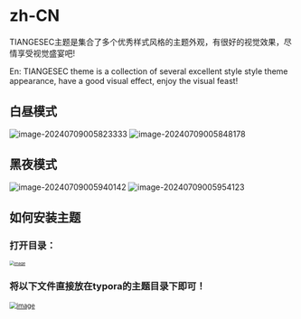 # zh-CN
TIANGESEC主题是集合了多个优秀样式风格的主题外观，有很好的视觉效果，尽情享受视觉盛宴吧!

En:
TIANGESEC theme is a collection of several excellent style style theme appearance, have a good visual effect, enjoy the visual feast!

## 白昼模式
![image-20240709005823333](https://github.com/xxx252525/Typora-TIANGESEC/assets/104115333/8c8acb0b-03be-4e62-8f6b-6de20d9c0acc)
![image-20240709005848178](https://github.com/xxx252525/Typora-TIANGESEC/assets/104115333/ff135508-cc82-4b4a-9811-17c3331bc181)

## 黑夜模式
![image-20240709005940142](https://github.com/xxx252525/Typora-TIANGESEC/assets/104115333/a16538ba-ef00-4c19-a09f-9298b35273ab)
![image-20240709005954123](https://github.com/xxx252525/Typora-TIANGESEC/assets/104115333/d67667ae-0851-4033-b32c-d1f5eae43e49)

## 如何安装主题
### 打开目录：
[<img src="https://private-user-images.githubusercontent.com/104115333/310475138-9a4fd9d5-168c-4215-893b-ea35a8b5bf35.png?jwt=eyJhbGciOiJIUzI1NiIsInR5cCI6IkpXVCJ9.eyJpc3MiOiJnaXRodWIuY29tIiwiYXVkIjoicmF3LmdpdGh1YnVzZXJjb250ZW50LmNvbSIsImtleSI6ImtleTUiLCJleHAiOjE3MjA0NTgzMzUsIm5iZiI6MTcyMDQ1ODAzNSwicGF0aCI6Ii8xMDQxMTUzMzMvMzEwNDc1MTM4LTlhNGZkOWQ1LTE2OGMtNDIxNS04OTNiLWVhMzVhOGI1YmYzNS5wbmc_WC1BbXotQWxnb3JpdGhtPUFXUzQtSE1BQy1TSEEyNTYmWC1BbXotQ3JlZGVudGlhbD1BS0lBVkNPRFlMU0E1M1BRSzRaQSUyRjIwMjQwNzA4JTJGdXMtZWFzdC0xJTJGczMlMkZhd3M0X3JlcXVlc3QmWC1BbXotRGF0ZT0yMDI0MDcwOFQxNzAwMzVaJlgtQW16LUV4cGlyZXM9MzAwJlgtQW16LVNpZ25hdHVyZT1jOWZlOWQ3ODYzMzIyZTMzYmQzOGVmNDM2YmYwNzBmZjVkZDJiODAzYjNmNjI5ZDEyOTQ4YTZiMjBkNDU4OTYzJlgtQW16LVNpZ25lZEhlYWRlcnM9aG9zdCZhY3Rvcl9pZD0wJmtleV9pZD0wJnJlcG9faWQ9MCJ9.lce2ZPWsREGqvIbvSamV5a2XhT39IMCgXvCspZKfUZI" alt="image" style="zoom: 50%;" />](https://private-user-images.githubusercontent.com/104115333/310475138-9a4fd9d5-168c-4215-893b-ea35a8b5bf35.png?jwt=eyJhbGciOiJIUzI1NiIsInR5cCI6IkpXVCJ9.eyJpc3MiOiJnaXRodWIuY29tIiwiYXVkIjoicmF3LmdpdGh1YnVzZXJjb250ZW50LmNvbSIsImtleSI6ImtleTUiLCJleHAiOjE3MjA0NTgzMzUsIm5iZiI6MTcyMDQ1ODAzNSwicGF0aCI6Ii8xMDQxMTUzMzMvMzEwNDc1MTM4LTlhNGZkOWQ1LTE2OGMtNDIxNS04OTNiLWVhMzVhOGI1YmYzNS5wbmc_WC1BbXotQWxnb3JpdGhtPUFXUzQtSE1BQy1TSEEyNTYmWC1BbXotQ3JlZGVudGlhbD1BS0lBVkNPRFlMU0E1M1BRSzRaQSUyRjIwMjQwNzA4JTJGdXMtZWFzdC0xJTJGczMlMkZhd3M0X3JlcXVlc3QmWC1BbXotRGF0ZT0yMDI0MDcwOFQxNzAwMzVaJlgtQW16LUV4cGlyZXM9MzAwJlgtQW16LVNpZ25hdHVyZT1jOWZlOWQ3ODYzMzIyZTMzYmQzOGVmNDM2YmYwNzBmZjVkZDJiODAzYjNmNjI5ZDEyOTQ4YTZiMjBkNDU4OTYzJlgtQW16LVNpZ25lZEhlYWRlcnM9aG9zdCZhY3Rvcl9pZD0wJmtleV9pZD0wJnJlcG9faWQ9MCJ9.lce2ZPWsREGqvIbvSamV5a2XhT39IMCgXvCspZKfUZI)

### 将以下文件直接放在typora的主题目录下即可！
[<img src="https://private-user-images.githubusercontent.com/104115333/310475029-2dc07a19-7243-4076-b771-86b770aef75a.png?jwt=eyJhbGciOiJIUzI1NiIsInR5cCI6IkpXVCJ9.eyJpc3MiOiJnaXRodWIuY29tIiwiYXVkIjoicmF3LmdpdGh1YnVzZXJjb250ZW50LmNvbSIsImtleSI6ImtleTUiLCJleHAiOjE3MjA0NTgzMzUsIm5iZiI6MTcyMDQ1ODAzNSwicGF0aCI6Ii8xMDQxMTUzMzMvMzEwNDc1MDI5LTJkYzA3YTE5LTcyNDMtNDA3Ni1iNzcxLTg2Yjc3MGFlZjc1YS5wbmc_WC1BbXotQWxnb3JpdGhtPUFXUzQtSE1BQy1TSEEyNTYmWC1BbXotQ3JlZGVudGlhbD1BS0lBVkNPRFlMU0E1M1BRSzRaQSUyRjIwMjQwNzA4JTJGdXMtZWFzdC0xJTJGczMlMkZhd3M0X3JlcXVlc3QmWC1BbXotRGF0ZT0yMDI0MDcwOFQxNzAwMzVaJlgtQW16LUV4cGlyZXM9MzAwJlgtQW16LVNpZ25hdHVyZT1kMzIwYjc4Nzg3YzgzNWQ0ZTRmZmE0ZGQyNjM1ODJiOWJkZDBiZWFiOGI1OWI0MTZkZmQ4Yjk2ZjkyNDFiOWJlJlgtQW16LVNpZ25lZEhlYWRlcnM9aG9zdCZhY3Rvcl9pZD0wJmtleV9pZD0wJnJlcG9faWQ9MCJ9.ooYwUJ8plbh8ix8ovb8YtvCdKuUJtfF6GHgbBif-2mI" alt="image" style="zoom:80%;" />](https://private-user-images.githubusercontent.com/104115333/310475029-2dc07a19-7243-4076-b771-86b770aef75a.png?jwt=eyJhbGciOiJIUzI1NiIsInR5cCI6IkpXVCJ9.eyJpc3MiOiJnaXRodWIuY29tIiwiYXVkIjoicmF3LmdpdGh1YnVzZXJjb250ZW50LmNvbSIsImtleSI6ImtleTUiLCJleHAiOjE3MjA0NTgzMzUsIm5iZiI6MTcyMDQ1ODAzNSwicGF0aCI6Ii8xMDQxMTUzMzMvMzEwNDc1MDI5LTJkYzA3YTE5LTcyNDMtNDA3Ni1iNzcxLTg2Yjc3MGFlZjc1YS5wbmc_WC1BbXotQWxnb3JpdGhtPUFXUzQtSE1BQy1TSEEyNTYmWC1BbXotQ3JlZGVudGlhbD1BS0lBVkNPRFlMU0E1M1BRSzRaQSUyRjIwMjQwNzA4JTJGdXMtZWFzdC0xJTJGczMlMkZhd3M0X3JlcXVlc3QmWC1BbXotRGF0ZT0yMDI0MDcwOFQxNzAwMzVaJlgtQW16LUV4cGlyZXM9MzAwJlgtQW16LVNpZ25hdHVyZT1kMzIwYjc4Nzg3YzgzNWQ0ZTRmZmE0ZGQyNjM1ODJiOWJkZDBiZWFiOGI1OWI0MTZkZmQ4Yjk2ZjkyNDFiOWJlJlgtQW16LVNpZ25lZEhlYWRlcnM9aG9zdCZhY3Rvcl9pZD0wJmtleV9pZD0wJnJlcG9faWQ9MCJ9.ooYwUJ8plbh8ix8ovb8YtvCdKuUJtfF6GHgbBif-2mI)



